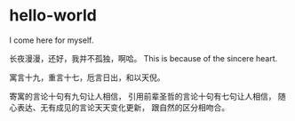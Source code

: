 # hello-world
I come here for myself.

长夜漫漫，还好，我并不孤独，啊哈。
This is because of the sincere heart.


寓言十九，重言十七，卮言日出，和以天倪。

寄寓的言论十句有九句让人相信，
引用前辈圣哲的言论十句有七句让人相信，
随心表达、无有成见的言论天天变化更新，
跟自然的区分相吻合。
